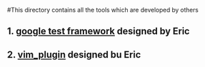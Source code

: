 #This directory contains all the tools which are developed by others
## 1. [google test framework](./google_test_framework/manual_index.md) designed by Eric
## 2. [vim_plugin](./vim_plugin/configuration_plugin.rst) designed bu Eric
